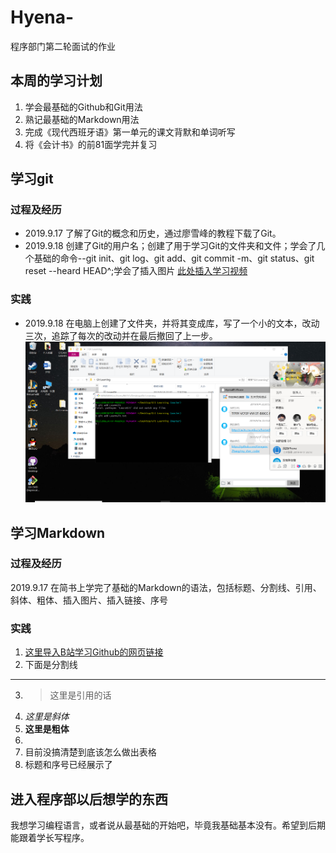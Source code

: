 # Hyena-
程序部门第二轮面试的作业
## 本周的学习计划
1. 学会最基础的Github和Git用法
2. 熟记最基础的Markdown用法
3. 完成《现代西班牙语》第一单元的课文背默和单词听写
4. 将《会计书》的前81面学完并复习
## 学习git
### 过程及经历
- 2019.9.17 了解了Git的概念和历史，通过廖雪峰的教程下载了Git。
- 2019.9.18 创建了Git的用户名；创建了用于学习Git的文件夹和文件；学会了几个基础的命令--git init、git log、git add、git commit -m、git status、git reset --heard HEAD^;学会了插入图片
[此处插入学习视频](https://www.bilibili.com/video/av15024334?from=search&seid=974967169915749805)
### 实践
- 2019.9.18 在电脑上创建了文件夹，并将其变成库，写了一个小的文本，改动三次，追踪了每次的改动并在最后撤回了上一步。
![image](https://github.com/HyenaTeeth/Hyena-/blob/master/p1.png)
## 学习Markdown
### 过程及经历
2019.9.17 在简书上学完了基础的Markdown的语法，包括标题、分割线、引用、斜体、粗体、插入图片、插入链接、序号
### 实践
1. [这里导入B站学习Github的网页链接](https://search.bilibili.com/all?keyword=github&from_source=banner_search)
2. 下面是分割线
***
3. > 这里是引用的话  
4. *这里是斜体*
5. **这里是粗体**
6. 
7. 目前没搞清楚到底该怎么做出表格
8. 标题和序号已经展示了
## 进入程序部以后想学的东西
我想学习编程语言，或者说从最基础的开始吧，毕竟我基础基本没有。希望到后期能跟着学长写程序。
